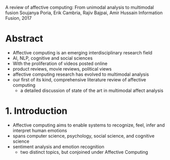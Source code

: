 A review of affective computing:
  From unimodal analysis to multimodal fusion
Soujanya Poria, Erik Cambria, Rajiv Bajpai, Amir Hussain
Information Fusion, 2017

# Abstract

* Affective computing is an emerging interdisciplinary research field
* AI, NLP, cognitive and social sciences
* With the proliferation of videos posted online
* product reviews, movie reviews, political views
* affective computing research has evolved to multimodal analysis
* our first of its kind, comprehensive literature review of affective computing
  * a detailed discussion of state of the art in multimodal affect analysis

# 1. Introduction

* Affective computing aims to enable systems to recognize, feel, infer and
  interpret human emotions
* spans computer science, psychology, social science, and cognitive science
* sentiment analysis and emotion recognition
  * two distinct topics, but conjoined under Affective Computing

